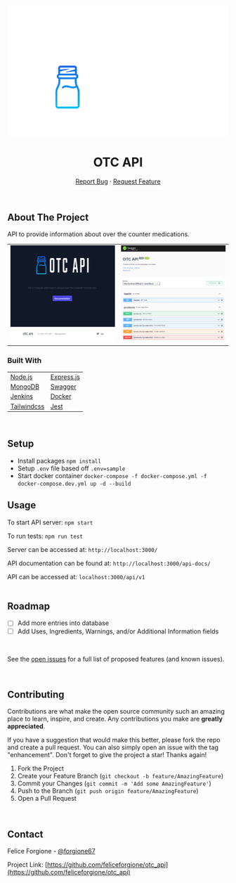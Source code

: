 <div id="top"></div>
<!-- PROJECT LOGO -->
<div align="center">
<img src="./public/logo.svg" alt="Logo">

  <h1 align="center">OTC API</h1>

  <p align="center"> 
    <a href="https://github.com/feliceforgione/otc_api/issues">Report Bug</a>    
    ·
    <a href="https://github.com/feliceforgione/otc_api/issues">Request Feature</a>
  </p>
</div>

<!-- ABOUT THE PROJECT -->
<br>

## About The Project

API to provide information about over the counter medications.

|                                                             |                                                                               |
| ----------------------------------------------------------- | ----------------------------------------------------------------------------- |
| <img src="./public/otc_api_homeScreenshot.png" alt="Home" > | <img src="./public/otc_api_documentationScreenshot.png" alt="Documentation" > |
|                                                             |                                                                               |

### Built With

|                                         |                                      |
| --------------------------------------- | ------------------------------------ |
| [Node.js](https://nodejs.org/en/)       | [Express.js](https://expressjs.com/) |
| [MongoDB](https://www.mongodb.com/)     | [Swagger](https://swagger.io/)       |
| [Jenkins](https://www.jenkins.io/)      | [Docker](https://www.docker.com/)    |
| [Tailwindcss](https://tailwindcss.com/) | [Jest](https://jestjs.io/)           |

<br>

<!-- Usage -->

## Setup

- Install packages `npm install`
- Setup `.env` file based off `.env=sample`
- Start docker container `docker-compose -f docker-compose.yml -f docker-compose.dev.yml up -d --build`

<!-- Usage -->

## Usage

To start API server: `npm start`

To run tests: `npm run test`

Server can be accessed at: `http://localhost:3000/`

API documentation can be found at: `http://localhost:3000/api-docs/`

API can be accessed at: `localhost:3000/api/v1`
<br>
<br>

<!-- ROADMAP -->

## Roadmap

- [ ] Add more entries into database
- [ ] Add Uses, Ingredients, Warnings, and/or Additional Information fields

<br>

See the [open issues](https://github.com/feliceforgione/otc_api/issues) for a full list of proposed features (and known issues).

<br>

<!-- CONTRIBUTING -->

## Contributing

Contributions are what make the open source community such an amazing place to learn, inspire, and create. Any contributions you make are **greatly appreciated**.

If you have a suggestion that would make this better, please fork the repo and create a pull request. You can also simply open an issue with the tag "enhancement".
Don't forget to give the project a star! Thanks again!

1. Fork the Project
2. Create your Feature Branch (`git checkout -b feature/AmazingFeature`)
3. Commit your Changes (`git commit -m 'Add some AmazingFeature'`)
4. Push to the Branch (`git push origin feature/AmazingFeature`)
5. Open a Pull Request

<br>
<!-- CONTACT -->

## Contact

Felice Forgione - [@forgione67](https://twitter.com/forgione67)

Project Link: [https://github.com/feliceforgione/otc_api](https://github.com/feliceforgione/otc_api)
